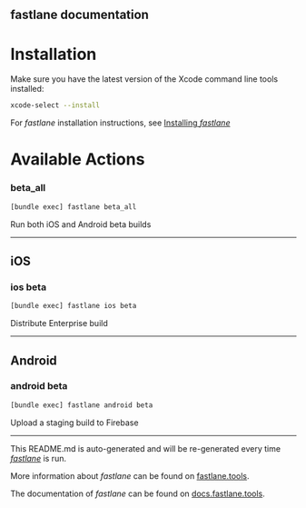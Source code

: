 fastlane documentation
----

# Installation

Make sure you have the latest version of the Xcode command line tools installed:

```sh
xcode-select --install
```

For _fastlane_ installation instructions, see [Installing _fastlane_](https://docs.fastlane.tools/#installing-fastlane)

# Available Actions

### beta_all

```sh
[bundle exec] fastlane beta_all
```

Run both iOS and Android beta builds

----


## iOS

### ios beta

```sh
[bundle exec] fastlane ios beta
```

Distribute Enterprise build

----


## Android

### android beta

```sh
[bundle exec] fastlane android beta
```

Upload a staging build to Firebase

----

This README.md is auto-generated and will be re-generated every time [_fastlane_](https://fastlane.tools) is run.

More information about _fastlane_ can be found on [fastlane.tools](https://fastlane.tools).

The documentation of _fastlane_ can be found on [docs.fastlane.tools](https://docs.fastlane.tools).
